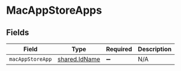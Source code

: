 # MacAppStoreApps


## Fields

| Field                                          | Type                                           | Required                                       | Description                                    |
| ---------------------------------------------- | ---------------------------------------------- | ---------------------------------------------- | ---------------------------------------------- |
| `macAppStoreApp`                               | [shared.IdName](../../models/shared/idname.md) | :heavy_minus_sign:                             | N/A                                            |